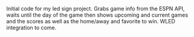 Initial code for my led sign project. Grabs game info from the ESPN API, waits until the day of the game then shows upcoming and current games and the scores as well as the home/away and favorite to win. WLED integration to come.

